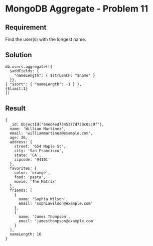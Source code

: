 # MongoDB Aggregate - Problem 11

## Requirement

Find the user(s) with the longest name.

## Solution

```agg
db.users.aggregate([{
  $addFields: {
    "nameLength": { $strLenCP: "$name" }
  }},
{ "$sort": { "nameLength": -1 } },
{$limit:1}
])

```

## Result

```result
{
  _id: ObjectId("64ed4ed7345377d730c0ac9f"),
  name: 'William Martinez',
  email: 'williammartinez@example.com',
  age: 36,
  address: {
    street: '654 Maple St',
    city: 'San Francisco',
    state: 'CA',
    zipcode: '94101'
  },
  favorites: {
    color: 'orange',
    food: 'pasta',
    movie: 'The Matrix'
  },
  friends: [
    {
      name: 'Sophia Wilson',
      email: 'sophiawilson@example.com'
    },
    {
      name: 'James Thompson',
      email: 'jamesthompson@example.com'
    }
  ],
  nameLength: 16
}
```
